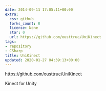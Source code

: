 ```yaml
---
date: 2014-09-11 17:05:11+00:00
extra:
  css: github
  forks_count: 0
  license: None
  star: 0
  url: https://github.com/ousttrue/UniKinect
tags:
- repository
- CSharp
title: UniKinect
updated: 2020-01-27 04:39:13+00:00
---
```


<https://github.com/ousttrue/UniKinect>

Kinect for Unity
